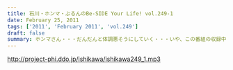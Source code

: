 ```yaml
---
title: 石川・ホンマ・ぶるんのBe-SIDE Your Life! vol.249-1
date: February 25, 2011
tags: ['2011', 'February 2011', 'vol.249']
draft: false
summary: ホンマさん・・・だんだんと体調悪そうにしていく・・・いや、この番組の収録中はズンズンと体調が悪くなっていくことが多々あるような～～NAMAE
---
```


http://project-phi.ddo.jp/ishikawa/ishikawa249_1.mp3